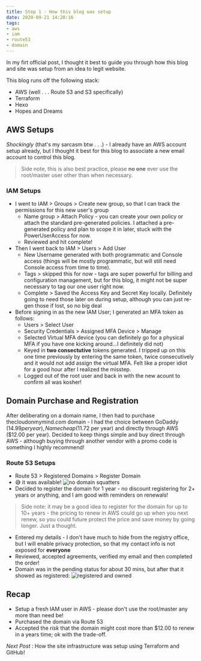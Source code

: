 ```yaml
---
title: Step 1 - How this blog was setup
date: 2020-09-21 14:28:16
tags: 
- aws
- iam
- route53
- domain
---
```


In my firt official post, I thought it best to guide you through how this blog and site was setup from an idea to legit website.

This blog runs off the following stack:
* AWS (well . . . Route 53 and S3 specifically)
* Terraform
* Hexo
* Hopes and Dreams

## AWS Setups
_Shockingly_ (that's my sarcasm btw . . .) - I already have an AWS account setup already, but I thought it best for this blog to associate a new email account to control this blog.  
> Side note, this is also best practice, please **no one** ever use the root/master user other than when necessary.

### IAM Setups
* I went to IAM > Groups > Create new group, so that I can track the permissions for this new user's group
    * Name group > Attach Policy - you can create your own policy or attach the standard pre-generated policies. I attached a pre-generated policy and plan to scope it in later, stuck with the PowerUserAccess for now.
    * Reviewed and hit complete!
* Then I went back to IAM > Users > Add User
    * New Username generated with both programmatic and Console access (things will be mostly programmatic, but will still need Console access from time to time).
    * Tags > skipped this for now - tags are super powerful for billing and configuration management, but for this blog, it might not be super necessary to tag our one user right now.
    * Complete > Saved the Access Key and Secret Key locally. Definitely going to need those later on during setup, although you can just re-gen those if lost, so no big deal
* Before signing in as the new IAM User; I generated an MFA token as follows:
    * Users > Select User
    * Security Credentials > Assigned MFA Device > Manage
    * Selected Virtual MFA device (you can definitely go for a physical MFA if you have one kicking around...I definitely did not)
    * Keyed in **two consectutive** tokens generated.  I tripped up on this one time previously by entering the same token, twice consecutively and it would not add assign the virtual MFA.  Felt like a proper idiot for a good hour after I realized the misstep.
    * Logged out of the root user and back in with the new acount to confirm all was kosher!

## Domain Purchase and Registration
After deliberating on a domain name, I then had to purchase thecloudonmymind.com domain -  I had the choice between GoDaddy ($14.99 per year), Namecheap ($11.72 per year) and directly through AWS ($12.00 per year).  Decided to keep things simple and buy direct through AWS - although buying through another vendor with a promo code is something I highly recommend!

### Route 53 Setups
* Route 53 > Registered Domains > Register Domain
* 😅 it was available!
![no domain squatters](/images/domain_available.png)
* Decided to register the domain for 1 year - no discount registering for 2+ years or anything, and I am good with reminders on renewals!
> Side note: it may be a good idea to register for the domain for up to 10+ years - the pricing to renew in AWS could go up when you next renew, so you could future protect the price and save money by going longer.  Just a thought.
* Entered my details - I don't have much to hide from the registry office, but I will enable privacy protection, so that my contact info is not exposed for **everyone**
* Reviewed, accepted agreements, verified my email and then completed the order!
* Domain was in the pending status for about 30 mins, but after that it showed as registered:
![registered and owned](/images/registered_domain.png)

## Recap
* Setup a fresh IAM user in AWS - please don't use the root/master any more than need be!
* Purchased the domain via Route 53
* Accepted the _risk_ that the domain might cost more than $12.00 to renew in a years time; ok with the trade-off.

_Next Post_ : How the site infrastructure was setup using Terraform and GitHub!